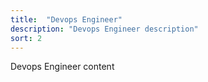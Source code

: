 ```yaml
---
title:  "Devops Engineer"
description: "Devops Engineer description"
sort: 2
---
```


Devops Engineer content

